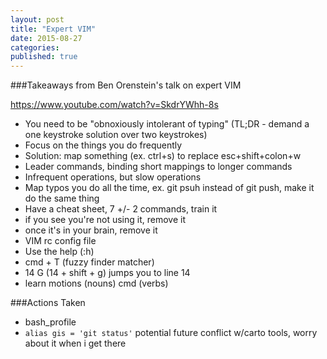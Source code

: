 ```yaml
---
layout: post
title: "Expert VIM"
date: 2015-08-27
categories: 
published: true
---
```


###Takeaways from Ben Orenstein's talk on expert VIM

https://www.youtube.com/watch?v=SkdrYWhh-8s

* You need to be "obnoxiously intolerant of typing" (TL;DR - demand a one keystroke solution over two keystrokes)
* Focus on the things you do frequently
 * Solution: map something (ex. ctrl+s) to replace esc+shift+colon+w
 * Leader commands, binding short mappings to longer commands
 * Infrequent operations, but slow operations
 * Map typos you do all the time, ex. git psuh instead of git push, make it do the same thing
* Have a cheat sheet, 7 +/- 2 commands, train it
 * if you see you're not using it, remove it
 * once it's in your brain, remove it
* VIM rc config file
* Use the help (:h)
* cmd + T (fuzzy finder matcher)
* 14 G (14 + shift + g) jumps you to line 14
* learn motions (nouns) cmd (verbs)

###Actions Taken

* bash_profile
 * `alias gis = 'git status'` potential future conflict w/carto tools, worry about it when i get there